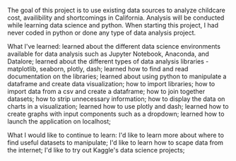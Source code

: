 The goal of this project is to use existing data sources to analyze childcare cost, availibility and shortcomings in California.
Analysis will be conducted while learning data science and python. 
When starting this project, I had never coded in python or done any type of data analysis project.

What I've learned:
learned about the different data science environments available for data analysis such as Jupyter Notebook, Anaconda, and Datalore;
learned about the different types of data analysis libraries - matplotlib, seaborn, plotly, dash;
learned how to find and read documentation on the libraries; 
learned about using python to manipulate a dataframe and create data visualization; 
  how to import libraries;
  how to import data from a csv and create a dataframe;
  how to join together datasets;
  how to strip unnecessary information;
  how to display the data on charts in a visualization; 
    learned how to use plotly and dash; 
    learned how to create graphs with input components such as a dropdown;
    learned how to launch the application on localhost;
      
 What I would like to continue to learn:
  I'd like to learn more about where to find useful datasets to manipulate;
  I'd like to learn how to scape data from the internet;
  I'd like to try out Kaggle's data science projects;
 
